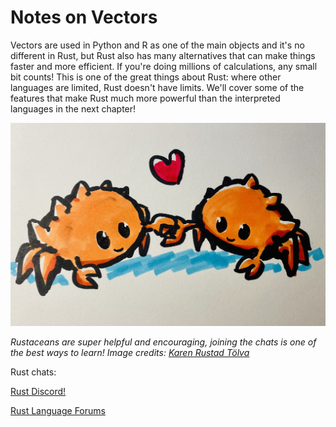 # Notes on Vectors

Vectors are used in Python and R as one of the main objects and it's no different in Rust, but Rust also has many alternatives that can make things faster and more efficient. If you're doing millions of calculations, any small bit counts! This is one of the great things about Rust: where other languages are limited, Rust doesn't have limits. We'll cover some of the features that make Rust much more powerful than the interpreted languages in the next chapter!

![Ferris Hearts](../img/ferris_love.jpg)

*Rustaceans are super helpful and encouraging, joining the chats is one of the best ways to learn! Image credits: [Karen Rustad Tölva](https://rustacean.net)*

Rust chats:

[Rust Discord!](https://discord.com/invite/rust)

[Rust Language Forums](https://users.rust-lang.org)